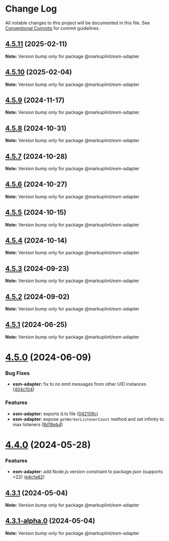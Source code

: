 # Change Log

All notable changes to this project will be documented in this file.
See [Conventional Commits](https://conventionalcommits.org) for commit guidelines.

## [4.5.11](https://github.com/markuplint/markuplint/compare/@markuplint/esm-adapter@4.5.10...@markuplint/esm-adapter@4.5.11) (2025-02-11)

**Note:** Version bump only for package @markuplint/esm-adapter

## [4.5.10](https://github.com/markuplint/markuplint/compare/@markuplint/esm-adapter@4.5.9...@markuplint/esm-adapter@4.5.10) (2025-02-04)

**Note:** Version bump only for package @markuplint/esm-adapter

## [4.5.9](https://github.com/markuplint/markuplint/compare/@markuplint/esm-adapter@4.5.8...@markuplint/esm-adapter@4.5.9) (2024-11-17)

**Note:** Version bump only for package @markuplint/esm-adapter

## [4.5.8](https://github.com/markuplint/markuplint/compare/@markuplint/esm-adapter@4.5.7...@markuplint/esm-adapter@4.5.8) (2024-10-31)

**Note:** Version bump only for package @markuplint/esm-adapter

## [4.5.7](https://github.com/markuplint/markuplint/compare/@markuplint/esm-adapter@4.5.6...@markuplint/esm-adapter@4.5.7) (2024-10-28)

**Note:** Version bump only for package @markuplint/esm-adapter

## [4.5.6](https://github.com/markuplint/markuplint/compare/@markuplint/esm-adapter@4.5.5...@markuplint/esm-adapter@4.5.6) (2024-10-27)

**Note:** Version bump only for package @markuplint/esm-adapter

## [4.5.5](https://github.com/markuplint/markuplint/compare/@markuplint/esm-adapter@4.5.4...@markuplint/esm-adapter@4.5.5) (2024-10-15)

**Note:** Version bump only for package @markuplint/esm-adapter

## [4.5.4](https://github.com/markuplint/markuplint/compare/@markuplint/esm-adapter@4.5.3...@markuplint/esm-adapter@4.5.4) (2024-10-14)

**Note:** Version bump only for package @markuplint/esm-adapter

## [4.5.3](https://github.com/markuplint/markuplint/compare/@markuplint/esm-adapter@4.5.2...@markuplint/esm-adapter@4.5.3) (2024-09-23)

**Note:** Version bump only for package @markuplint/esm-adapter

## [4.5.2](https://github.com/markuplint/markuplint/compare/@markuplint/esm-adapter@4.5.1...@markuplint/esm-adapter@4.5.2) (2024-09-02)

**Note:** Version bump only for package @markuplint/esm-adapter

## [4.5.1](https://github.com/markuplint/markuplint/compare/@markuplint/esm-adapter@4.5.0...@markuplint/esm-adapter@4.5.1) (2024-06-25)

**Note:** Version bump only for package @markuplint/esm-adapter

# [4.5.0](https://github.com/markuplint/markuplint/compare/@markuplint/esm-adapter@4.4.0...@markuplint/esm-adapter@4.5.0) (2024-06-09)

### Bug Fixes

- **esm-adapter:** fix to no emit messages from other UID instances ([404c104](https://github.com/markuplint/markuplint/commit/404c1043e63f53a961cc1cfd355f26e5dde8d780))

### Features

- **esm-adapter:** exports d.ts file ([042109c](https://github.com/markuplint/markuplint/commit/042109c0e5d1e46e6fd40e0c2faea843e6dd1751))
- **esm-adapter:** expose `getWorkerListenerCount` method and set infinity to max listeners ([8d18eb4](https://github.com/markuplint/markuplint/commit/8d18eb45bd37af0166d9b79f41e20ffb10fee409))

# [4.4.0](https://github.com/markuplint/markuplint/compare/@markuplint/esm-adapter@4.3.1...@markuplint/esm-adapter@4.4.0) (2024-05-28)

### Features

- **esm-adapter:** add Node.js version constraint to package.json (supports <22) ([e4cfa82](https://github.com/markuplint/markuplint/commit/e4cfa824a9c0916393b2b3115871a6900d428372))

## [4.3.1](https://github.com/markuplint/markuplint/compare/@markuplint/esm-adapter@4.3.1-alpha.0...@markuplint/esm-adapter@4.3.1) (2024-05-04)

**Note:** Version bump only for package @markuplint/esm-adapter

## [4.3.1-alpha.0](https://github.com/markuplint/markuplint/compare/@markuplint/esm-adapter@4.3.0...@markuplint/esm-adapter@4.3.1-alpha.0) (2024-05-04)

**Note:** Version bump only for package @markuplint/esm-adapter

